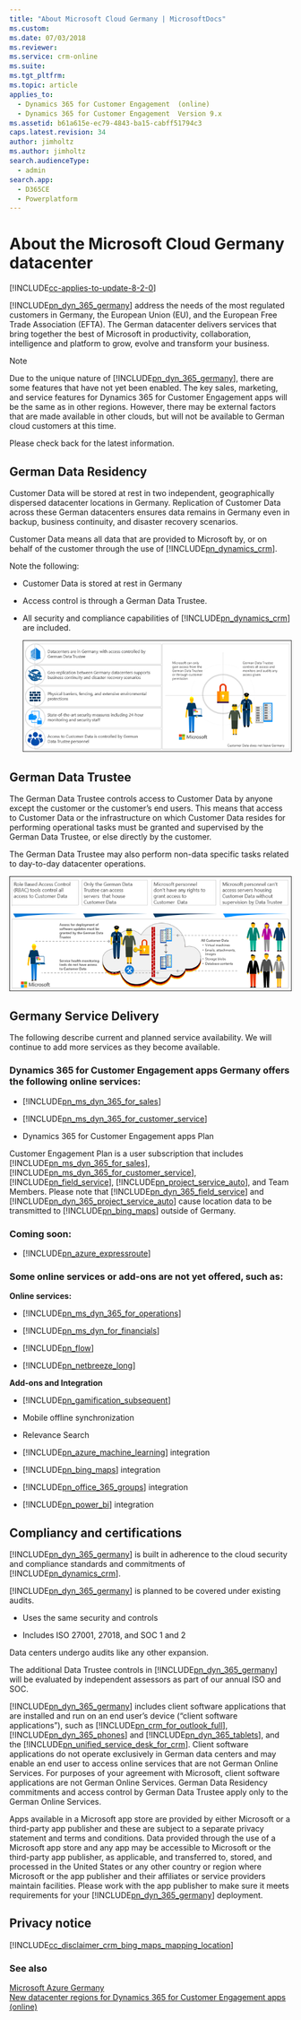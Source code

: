 ```yaml
---
title: "About Microsoft Cloud Germany | MicrosoftDocs"
ms.custom: 
ms.date: 07/03/2018
ms.reviewer: 
ms.service: crm-online
ms.suite: 
ms.tgt_pltfrm: 
ms.topic: article
applies_to: 
  - Dynamics 365 for Customer Engagement  (online)
  - Dynamics 365 for Customer Engagement  Version 9.x
ms.assetid: b61a615e-ec79-4843-ba15-cabff51794c3
caps.latest.revision: 34
author: jimholtz
ms.author: jimholtz
search.audienceType: 
  - admin
search.app: 
  - D365CE
  - Powerplatform
---
```

# About the Microsoft Cloud Germany datacenter

[!INCLUDE[cc-applies-to-update-8-2-0](../../includes/cc_applies_to_update_8_2_0.md)]

[!INCLUDE[pn_dyn_365_germany](../../includes/pn-dyn-365-germany.md)] address the needs of the most regulated customers in Germany, the European Union (EU), and the European Free Trade Association (EFTA). The German datacenter delivers services that bring together the best of Microsoft in productivity, collaboration, intelligence and platform to grow, evolve and transform your business.  
  
> [!NOTE]
>  Due to the unique nature of [!INCLUDE[pn_dyn_365_germany](../../includes/pn-dyn-365-germany.md)], there are some features that have not yet been enabled. The key sales, marketing, and service features for Dynamics 365 for Customer Engagement apps will be the same as in other regions. However, there may be external factors that are made available in other clouds, but will not be available to German cloud customers at this time.  
> 
>  Please check back for the latest information.  
  
<a name="BKMK_DataResidency"></a>   
## German Data Residency  
 Customer Data will be stored at rest in two independent, geographically dispersed datacenter locations in Germany. Replication of  Customer Data across these German datacenters ensures data remains in Germany even in backup, business continuity, and disaster recovery scenarios.  
  
 Customer Data means all data that are provided to Microsoft by, or on behalf of the customer through the use of [!INCLUDE[pn_dynamics_crm](../../includes/pn-dynamics-crm.md)].  
  
 Note the following:  
  
- Customer Data is stored at rest in Germany  
  
- Access control is through  a German Data Trustee.  
  
- All security and compliance capabilities of [!INCLUDE[pn_dynamics_crm](../../includes/pn-dynamics-crm.md)] are included.  
  
  ![Dynamics 365 for Customer Engagement apps Germany data residence](../../admin/media/germany-data-residence.png "Dynamics 365 for Customer Engagement apps Germany data residence")  
  <a name="BKMK_DataTrustee"></a>   

## German Data Trustee  
 The German Data Trustee controls access to Customer Data by anyone except the customer or the customer’s end users. This means that access to Customer Data or the infrastructure on which Customer Data resides for performing operational tasks must be granted and supervised by the German Data Trustee, or else directly by the customer.  
  
 The German Data Trustee may also perform non-data specific tasks related to day-to-day datacenter operations.  
  
 ![Dynamics 365 for Customer Engagement apps Germany data trustee](../../admin/media/germany-data-trustee.png "Dynamics 365 for Customer Engagement apps Germany data trustee")  
  
<a name="BKMK_ServiceDelivery"></a>   
## Germany Service Delivery  
 The following describe current and planned service availability. We will continue to add more services as they become available.  
  
### Dynamics 365 for Customer Engagement apps Germany offers the following online services:  
  
- [!INCLUDE[pn_ms_dyn_365_for_sales](../../includes/pn-ms-dyn-365-for-sales.md)]  
  
- [!INCLUDE[pn_ms_dyn_365_for_customer_service](../../includes/pn-ms-dyn-365-for-customer-service.md)]  
  
- Dynamics 365 for Customer Engagement apps Plan
  
Customer Engagement Plan is a user subscription that includes [!INCLUDE[pn_ms_dyn_365_for_sales](../../includes/pn-ms-dyn-365-for-sales.md)], [!INCLUDE[pn_ms_dyn_365_for_customer_service](../../includes/pn-ms-dyn-365-for-customer-service.md)], [!INCLUDE[pn_field_service](../../includes/pn-field-service.md)], [!INCLUDE[pn_project_service_auto](../../includes/pn-project-service-auto.md)], and Team Members. Please note that [!INCLUDE[pn_dyn_365_field_service](../../includes/pn-dyn-365-field-service.md)] and [!INCLUDE[pn_dyn_365_project_service_auto](../../includes/pn-dyn-365-project-service-auto.md)] cause location data to be transmitted to [!INCLUDE[pn_bing_maps](../../includes/pn-bing-maps.md)] outside of Germany.  
  
### Coming soon:  
  
- [!INCLUDE[pn_azure_expressroute](../../includes/pn-azure-expressroute.md)]  
  
### Some online services or add-ons are not yet offered, such as:  
 **Online services:**  
  
- [!INCLUDE[pn_ms_dyn_365_for_operations](../../includes/pn-ms-dyn-365-for-operations.md)]  
  
- [!INCLUDE[pn_ms_dyn_for_financials](../../includes/pn-ms-dyn-for-financials.md)]  
  
- [!INCLUDE[pn_flow](../../includes/pn-flow.md)]  
  
- [!INCLUDE[pn_netbreeze_long](../../includes/pn-social-engagement-long.md)]  
  
**Add-ons and Integration**  
  
- [!INCLUDE[pn_gamification_subsequent](../../includes/pn-gamification-subsequent.md)]  
  
- Mobile offline synchronization  
  
- Relevance Search  
  
- [!INCLUDE[pn_azure_machine_learning](../../includes/pn-azure-machine-learning.md)] integration  
  
- [!INCLUDE[pn_bing_maps](../../includes/pn-bing-maps.md)] integration  

- [!INCLUDE[pn_office_365_groups](../../includes/pn-office-365-groups.md)] integration  
  
- [!INCLUDE[pn_power_bi](../../includes/pn-power-bi.md)] integration  
  
<a name="BKMK_CompliancyCerts"></a>   
## Compliancy and certifications  
 [!INCLUDE[pn_dyn_365_germany](../../includes/pn-dyn-365-germany.md)] is built in adherence to the cloud security and compliance standards and commitments of [!INCLUDE[pn_dynamics_crm](../../includes/pn-dynamics-crm.md)].  
  
 [!INCLUDE[pn_dyn_365_germany](../../includes/pn-dyn-365-germany.md)] is planned to be covered under existing audits.  
  
-   Uses the same security and controls  
  
-   Includes ISO 27001, 27018, and SOC 1 and 2  
  
Data centers undergo audits like any other expansion.  
  
 The additional Data Trustee controls in [!INCLUDE[pn_dyn_365_germany](../../includes/pn-dyn-365-germany.md)] will be evaluated by independent assessors as part of our annual ISO and SOC.  
  
 [!INCLUDE[pn_dyn_365_germany](../../includes/pn-dyn-365-germany.md)] includes client software applications that are installed and run on an end user’s device (“client software applications”), such as [!INCLUDE[pn_crm_for_outlook_full](../../includes/pn-crm-for-outlook-full.md)], [!INCLUDE[pn_dyn_365_phones](../../includes/pn-dyn-365-phones.md)] and [!INCLUDE[pn_dyn_365_tablets](../../includes/pn-dyn-365-tablets.md)], and the [!INCLUDE[pn_unified_service_desk_for_crm](../../includes/pn-unified-service-desk-for-crm.md)]. Client software applications do not operate exclusively in German data centers and may enable an end user to access online services that are not German Online Services. For purposes of your agreement with Microsoft, client software applications are not German Online Services. German Data Residency commitments and access control by German Data Trustee apply only to the German Online Services.  
  
 Apps available in a Microsoft app store are provided by either Microsoft or a third-party app publisher and these are subject to a separate privacy statement and terms and conditions. Data provided through the use of a Microsoft app store and any app may be accessible to Microsoft or the third-party app publisher, as applicable, and transferred to, stored, and processed in the United States or any other country or region where Microsoft or the app publisher and their affiliates or service providers maintain facilities. Please work with the app publisher to make sure it meets requirements for your [!INCLUDE[pn_dyn_365_germany](../../includes/pn-dyn-365-germany.md)] deployment.  
  
<a name="BKMK_Privacy"></a>   
## Privacy notice  
[!INCLUDE[cc_disclaimer_crm_bing_maps_mapping_location](../../includes/cc-disclaimer-crm-bing-maps-mapping-location.md)]
  
### See also  
 [Microsoft Azure Germany](https://azure.microsoft.com/overview/clouds/germany/)   
 [New datacenter regions for Dynamics 365 for Customer Engagement apps (online)](new-datacenter-regions.md)
